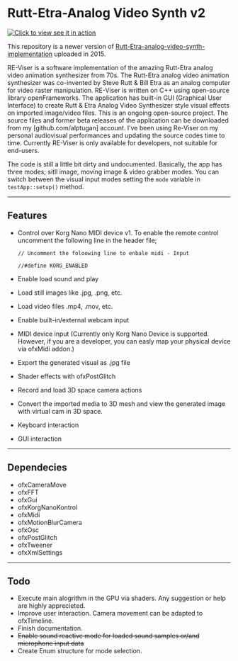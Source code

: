 # Rutt-Etra-Analog Video Synth v2

[![Click to view see it in action](http://img.youtube.com/vi/NrvNLBjKUM0/0.jpg)](https://www.youtube.com/watch?v=NrvNLBjKUM0)

This repository is a newer version of [Rutt-Etra-analog-video-synth-implementation](https://github.com/alptugan/Rutt-Etra-analog-video-synth-implementation) uploaded in 2015. 

RE-Viser is a software implementation of the amazing Rutt-Etra analog video animation synthesizer from 70s. The Rutt-Etra analog video animation synthesizer was co-invented by Steve Rutt & Bill Etra as an analog computer for video raster manipulation. RE-Viser is written on C++ using open-source library openFrameworks. The application has built-in GUI (Graphical User Interface) to create Rutt & Etra Analog Video Synthesizer style visual effects on imported image/video files. This is an ongoing open-source project. The source files and former beta releases of the application can be downloaded from my [github.com/alptugan] account. I’ve been using Re-Viser on my personal audiovisual performances and updating the source codes time to time. Currently RE-Viser is only available for developers, not suitable for end-users. 


The code is still a little bit dirty and undocumented. Basically, the app has three modes; sitll image, moving image & video grabber modes. You can switch between the visual input modes setting the ```mode``` variable in ```testApp::setup()``` method. 

---------
## Features
- Control over Korg Nano MIDI device v1. To enable the remote control uncomment the following line in the header file; 
  
  ```// Uncomment the foloowing line to enbale midi - Input``` 
  
  ```//#define KORG_ENABLED```
- Enable load sound and play
- Load still images like .jpg, .png, etc.
- Load video files .mp4, .mov, etc.
- Enable built-in/external webcam input
- MIDI device input (Currently only Korg Nano Device is supported. However, if you are a developer, you can easly map your physical device via ofxMidi addon.)
- Export the generated visual as .jpg file
- Shader effects with ofxPostGlitch
- Record and load 3D space camera actions
- Convert the imported media to 3D mesh and view the generated image with virtual cam in 3D space.
- Keyboard interaction
- GUI interaction
------------
## Dependecies
- ofxCameraMove
- ofxFFT
- ofxGui
- ofxKorgNanoKontrol
- ofxMidi
- ofxMotionBlurCamera
- ofxOsc
- ofxPostGlitch
- ofxTweener
- ofxXmlSettings

---------

## Todo
  - Execute main alogrithm in the GPU via shaders. Any suggestion or help are highly apprecieted.
  - Improve user interaction. Camera movement can be adapted to ofxTimeline.
  - Finish documentation. 
  - <s>Enable sound reactive mode for loaded sound samples or/and microphone input data</s>
  - Create Enum structure for mode selection.